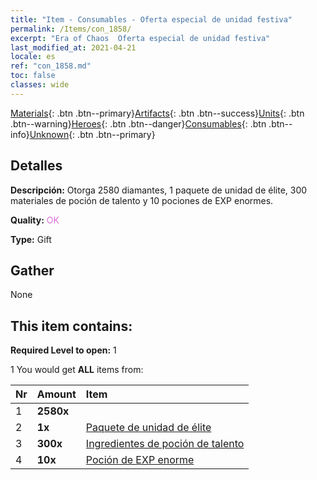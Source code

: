 ```yaml
---
title: "Item - Consumables - Oferta especial de unidad festiva"
permalink: /Items/con_1858/
excerpt: "Era of Chaos  Oferta especial de unidad festiva"
last_modified_at: 2021-04-21
locale: es
ref: "con_1858.md"
toc: false
classes: wide
---
```

 [Materials](/es/Items/){: .btn .btn--primary}[Artifacts](/es/Items/Artifacts/){: .btn .btn--success}[Units](/es/Items/Units/){: .btn .btn--warning}[Heroes](/es/Items/Heroes/){: .btn .btn--danger}[Consumables](/es/Items/Consumables/){: .btn .btn--info}[Unknown](/es/Items/Unknown/){: .btn .btn--primary}

## Detalles
 **Descripción:** Otorga 2580 diamantes, 1 paquete de unidad de élite, 300 materiales de poción de talento y 10 pociones de EXP enormes.

 **Quality:** <span style="color: #DA70D6">OK</span>

 **Type:** Gift

## Gather

  None

## This item contains:

 **Required Level to open:** 1

 1 You would get **ALL** items  from:

  | Nr | Amount |     Item    |
  |:---|:-------|:------------|
  | 1 |  **2580x** | <i class="fas fa-gem"/> |  | 
  | 2 |  **1x** | [Paquete de unidad de élite](/es/Items/con_1833/) |  | 
  | 3 |  **300x** | [Ingredientes de poción de talento](/es/Items/con_1120/) |  | 
  | 4 |  **10x** | [Poción de EXP enorme](/es/Items/con_703/) |  | 
